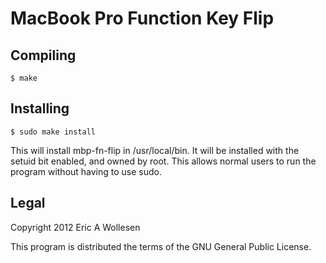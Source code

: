 MacBook Pro Function Key Flip
=============================

Compiling
---------

    $ make


Installing
----------

    $ sudo make install

This will install mbp-fn-flip in /usr/local/bin. It will be installed with the
setuid bit enabled, and owned by root. This allows normal users to run the
program without having to use sudo.


Legal
-----

Copyright 2012 Eric A Wollesen

This program is distributed the terms of the GNU General Public License.
